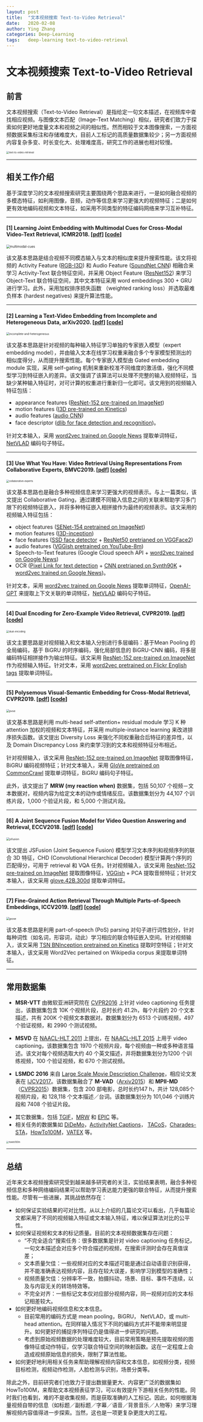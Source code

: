 ```yaml
---
layout: post
title:  "文本视频搜索 Text-to-Video Retrieval"
date:   2020-02-08
author: Ying Zhang
categories: Deep-Learning
tags:	deep-learning text-to-video-retrieval
---
```


# 文本视频搜索 Text-to-Video Retrieval

## 前言
文本视频搜索（Text-to-Video Retrieval）是指给定一句文本描述，在视频库中查找相应视频。与图像文本匹配（Image-Text Matching）相似，研究者们致力于探索如何更好地度量文本和视频之间的相似性。然而相较于文本图像搜索，一方面视频数据采集标注和存储难度大，目前人工标记的高质量数据集较少；另一方面视频内容复杂多变、时长变化大、处理难度高，研究工作的进展也相对较慢。

<img src="/assets/textvideoretrieval/text-to-video-retrieval.png" alt="text-to-video-retrieval" style="zoom:45%;" />

-----

## 相关工作介绍

基于深度学习的文本视频搜索研究主要围绕两个思路来进行，一是如何融合视频的多模态特征，如利用图像，音频，动作等信息来学习更强大的视频特征；二是如何更有效地编码视频和文本特征，如采用不同类型的特征编码网络来学习互补特征。

---------------

#### [1] Learning Joint Embedding with Multimodal Cues for Cross-Modal Video-Text Retrieval, ICMR2018. [[pdf](http://www.cs.cmu.edu/~fmetze/interACT/Publications_files/publications/ICMR2018_Camera_Ready.pdf)] [[code](https://github.com/niluthpol/multimodal_vtt)]

<img src="/assets/textvideoretrieval/multimodal-cues.png" alt="multimodal-cues" style="zoom:60%;" />

该文基本思路是结合视频不同模态输入与文本的相似度来提升搜索性能。该文将视频的 Activity Feature ([RGB-I3D](https://arxiv.org/pdf/1705.07750.pdf)) 和 Audio Feature ([SoundNet CNN](https://papers.nips.cc/paper/6146-soundnet-learning-sound-representations-from-unlabeled-video.pdf)) 相融合来学习 Activity-Text 联合特征空间，并采用 Object Feature ([ResNet152](https://www.cv-foundation.org/openaccess/content_cvpr_2016/papers/He_Deep_Residual_Learning_CVPR_2016_paper.pdf)) 来学习 Object-Text 联合特征空间，其中文本特征采用 word embeddings 300 + GRU 进行学习。此外，采用加权排序损失函数 （weighted ranking loss）并选取最难负样本 (hardest negatives) 来提升算法性能。

--------------

#### [2] Learning a Text-Video Embedding from Incomplete and Heterogeneous Data, arXiv2020. [[pdf](https://hal.archives-ouvertes.fr/hal-01975102/document)] [[code](https://github.com/antoine77340/Mixture-of-Embedding-Experts)]

<img src="/assets/textvideoretrieval/incomplete-and-heterogeneous.png" alt="incomplete-and-heterogeneous" style="zoom: 50%;" />

该文基本思路是针对视频的每种输入特征学习单独的专家嵌入模型（expert embedding model），并由输入文本在线学习权重来融合多个专家模型预测出的相似度得分，从而提升搜索性能。每个专家嵌入模型由 Gated embedding module 实现，采用 self-gating 机制来重新校准不同维度的激活值，强化不同模型学习到特征嵌入的差异。该文强调了该算法可以处理不完整的输入视频特征，当缺少某种输入特征时，对可计算的权重进行重新归一化即可。该文用到的视频输入特征包括： 

- appearance features ([ResNet-152 pre-trained on ImageNet](https://www.cv-foundation.org/openaccess/content_cvpr_2016/papers/He_Deep_Residual_Learning_CVPR_2016_paper.pdf))
- motion features ([I3D pre-trained on Kinetics](https://arxiv.org/pdf/1705.07750.pdf)) 
- audio features ([audio CNN]())
- face descriptor ([dlib for face detection and recognition](http://dlib.net/))。 

针对文本输入，采用 [word2vec trained on Google News](https://arxiv.org/pdf/1301.3781.pdf) 提取单词特征， [NetVLAD](https://www.di.ens.fr/~josef/publications/Arandjelovic17.pdf) 编码句子特征。

-----------

#### [3] Use What You Have: Video Retrieval Using Representations From Collaborative Experts, BMVC2019.  [[pdf](https://bmvc2019.org/wp-content/uploads/papers/0363-paper.pdf)] [[code](https://github.com/albanie/collaborative-experts)]

<img src="/assets/textvideoretrieval/collaborative-experts.png" alt="collaborative-experts" style="zoom: 45%;" />

该文基本思路也是融合多种视频信息来学习更强大的视频表示。与上一篇类似，该文提出 Collaborative Gating，通过建模不同输入信息之间的关联来帮助学习多门限下的视频特征嵌入，并将多种特征嵌入相拼接作为最终的视频表示。该文采用的视频输入特征包括：

- object features ([SENet-154 pretrained on ImageNet](https://arxiv.org/pdf/1709.01507.pdf))
- motion features ([I3D-inception](https://arxiv.org/pdf/1705.07750.pdf))
- face features ([SSD face detector](https://arxiv.org/pdf/1512.02325.pdf) + [ResNet50 pretrianed on VGGFace2](https://www.robots.ox.ac.uk/~vgg/publications/2018/Cao18/cao18.pdf))
- audio features ([VGGish pretrained on YouTube-8m](https://arxiv.org/pdf/1609.09430.pdf))
- Speech-to-Text features (Google Cloud speech API + [word2vec trained on Google News](https://arxiv.org/pdf/1301.3781.pdf))
- OCR ([Pixel Link for text detection](https://www.aaai.org/ocs/index.php/AAAI/AAAI18/paper/viewFile/16469/16260) + [CNN pretrianed on Synth90K](http://openaccess.thecvf.com/content_ECCV_2018/papers/Yang_Liu_Synthetically_Supervised_Feature_ECCV_2018_paper.pdf) + [word2vec trained on Google News](https://arxiv.org/pdf/1301.3781.pdf))。 

针对文本，采用 [word2vec trained on Google News](https://arxiv.org/pdf/1301.3781.pdf) 提取单词特征，[OpenAI-GPT](https://s3-us-west-2.amazonaws.com/openai-assets/research-covers/language-unsupervised/language_understanding_paper.pdf) 来提取上下文关联的单词特征，[NetVLAD](https://www.di.ens.fr/~josef/publications/Arandjelovic17.pdf) 编码句子特征。

-----------------

#### [4] Dual Encoding for Zero-Example Video Retrieval, CVPR2019. [[pdf](http://openaccess.thecvf.com/content_CVPR_2019/papers/Dong_Dual_Encoding_for_Zero-Example_Video_Retrieval_CVPR_2019_paper.pdf)] [[code](https://github.com/danieljf24/dual_encoding)]

<img src="/assets/textvideoretrieval/dual-encoding.png" alt="dual-encoding" style="zoom: 45%;" />

该文主要思路是对视频输入和文本输入分别进行多层编码：基于Mean Pooling 的全局编码，基于 BiGRU 的时序编码，强化局部信息的 BiGRU-CNN 编码，将多层编码特征相拼接作为输出特征。该文采用 [ResNet-152 pre-trained on ImageNet](https://www.cv-foundation.org/openaccess/content_cvpr_2016/papers/He_Deep_Residual_Learning_CVPR_2016_paper.pdf) 作为视频输入特征。针对文本，采用 [word2vec pretrained on Flickr English tags](https://arxiv.org/pdf/1709.01362.pdf) 提取单词特征。

-------------

#### [5] Polysemous Visual-Semantic Embedding for Cross-Modal Retrieval, CVPR2019. [[pdf](https://www.zpascal.net/cvpr2019/Song_Polysemous_Visual-Semantic_Embedding_for_Cross-Modal_Retrieval_CVPR_2019_paper.pdf)] [[code](https://yalesong.github.io/pvse/)]

<img src="/assets/textvideoretrieval/pvse.png" alt="pvse" style="zoom: 50%;" />

该文基本思路是利用 multi-head self-attention+ residual module 学习 K 种 attention 加权的视频和文本特征，并采用 multiple-instance learning 来改进排序损失函数。该文提出 Diversity Loss 来强化不同权重融合后特征的差异性，以及 Domain Discrepancy Loss 来约束学习到的文本和视频特征分布相近。

针对视频输入，该文采用 [ResNet-152 pre-trained on ImageNet](https://www.cv-foundation.org/openaccess/content_cvpr_2016/papers/He_Deep_Residual_Learning_CVPR_2016_paper.pdf) 提取图像特征， BiGRU 编码视频特征；针对文本输入，采用 [GloVe pretrained on CommonCrawl](https://nlp.stanford.edu/pubs/glove.pdf) 提取单词特征，BiGRU 编码句子特征。

此外，该文提出了 **MRW (my reaction when)** 数据集，包括 50,107 个视频－文本数据对，视频内容为给定文本的动作或情绪反应。该数据集划分为 44,107 个训练片段，1,000 个验证片段，和 5,000 个测试片段。

--------

#### [6] A Joint Sequence Fusion Model for Video Question Answering and Retrieval, ECCV2018. [[pdf](http://openaccess.thecvf.com/content_ECCV_2018/papers/Youngjae_Yu_A_Joint_Sequence_ECCV_2018_paper.pdf)] [[code](https://github.com/yj-yu/lsmdc)]

<img src="/assets/textvideoretrieval/jsfusion.png" alt="jsfusion" style="zoom: 50%;" />

该文提出 JSFusion (Joint Sequence Fusion) 模型学习文本序列和视频序列的联合 3D 特征，CHD (Convolutional Hierarchical Decoder) 模型计算两个序列的匹配得分，可用于 retrieval 和 VQA 任务。针对视频输入，该文采用  [ResNet-152 pre-trained on ImageNet](https://www.cv-foundation.org/openaccess/content_cvpr_2016/papers/He_Deep_Residual_Learning_CVPR_2016_paper.pdf) 提取图像特征，[VGGish](https://arxiv.org/pdf/1609.09430.pdf) + PCA 提取音频特征；针对文本输入，该文采用 [glove.42B.300d](https://nlp.stanford.edu/pubs/glove.pdf) 提取单词特征。

----------------

#### [7] Fine-Grained Action Retrieval Through Multiple Parts-of-Speech Embeddings, ICCV2019. [[pdf](http://openaccess.thecvf.com/content_ICCV_2019/papers/Wray_Fine-Grained_Action_Retrieval_Through_Multiple_Parts-of-Speech_Embeddings_ICCV_2019_paper.pdf)] [[code](https://mwray.github.io/FGAR/)]

<img src="/assets/textvideoretrieval/jpose.png" alt="jpose" style="zoom: 50%;" />

该文基本思路是利用 part-of-speech (PoS) parsing 对句子进行词性划分，针对每种词性（如名词，形容词，动此）学习相应的联合特征嵌入空间。针对视频输入，该文采用 [TSN BNInception pretrained on Kinetics](https://wanglimin.github.io/papers/WangXWQLTV_ECCV16.pdf) 提取时空特征；针对文本输入，该文采用 Word2Vec pertained on Wikipedia corpus 来提取单词特征。

-----

## 常用数据集

- **MSR-VTT**  由微软亚洲研究院在 [CVPR2016](https://www.microsoft.com/en-us/research/wp-content/uploads/2016/06/cvpr16.msr-vtt.tmei_-1.pdf) 上针对 video captioning 任务提出，该数据集包含 10K 个视频片段，总时长约 41.2h，每个片段约 20 个文本描述，共有 200K 个视频文本数据对。数据集划分为 6513 个训练视频，497 个验证视频，和 2990 个测试视频。

+ **MSVD** 在 [NAACL-HLT 2011](http://www.cs.utexas.edu/~ml/papers/chen.acl11.pdf) 上提出，在 [NAACL-HLT 2015](http://www.cs.utexas.edu/~ml/papers/chen.acl11.pdf) 上用于 video captioning，该数据集包含 1970 个视频片段，每个视频由一种或多种语言描述。该文对每个视频选取大约 40 个英文描述，并将数据集划分为1200 个训练视频，100 个验证视频，和 670 个测试视频。

+ **LSMDC 2016** 来自 [Large Scale Movie Description Challenge](https://sites.google.com/site/describingmovies/)，相应论文发表在 [IJCV2017](https://link.springer.com/content/pdf/10.1007/s11263-016-0987-1.pdf)。该数据集融合了 **M-VAD**（[Arxiv2015](https://arxiv.org/pdf/1503.01070.pdf)）和 **MPII-MD**（[CVPR2015](https://www.cv-foundation.org/openaccess/content_cvpr_2015/papers/Rohrbach_A_Dataset_for_2015_CVPR_paper.pdf)）数据集，包含 200 部电影，总时长约147 h，共计 128,085个视频片段，和 128,118 个文本描述／台词。该数据集划分为 101,046 个训练片段和  7408 个验证片段。

-  其它数据集，包括 [TGIF](https://arxiv.org/pdf/1604.02748.pdf)，[MRW](https://www.zpascal.net/cvpr2019/Song_Polysemous_Visual-Semantic_Embedding_for_Cross-Modal_Retrieval_CVPR_2019_paper.pdf) 和 [EPIC](https://eccv2018.org/openaccess/content_ECCV_2018/papers/Dima_Damen_Scaling_Egocentric_Vision_ECCV_2018_paper.pdf) 等。
- 相关任务的数据集如 [DiDeMo](https://people.eecs.berkeley.edu/~lisa_anne/didemo.html)，[ActivityNet Captions](https://cs.stanford.edu/people/ranjaykrishna/densevid/)， [TACoS](https://www.aclweb.org/anthology/Q13-1003.pdf)，[Charades-STA](https://github.com/jiyanggao/TALL)，[HowTo100M](https://www.di.ens.fr/willow/research/howto100m/)，[VATEX](https://vatex.org/main/index.html) 等。

<img src="/assets/textvideoretrieval/howto100m.png" alt="howto100m" style="zoom: 40%;" />

--------

## 总结

近年来文本视频搜索研究受到越来越多研究者的关注，实验结果表明，融合多种视频信息和多种网络编码结果可以帮助学习表达能力更强的联合特征，从而提升搜索性能。尽管有一些进展，其挑战依然存在：

- 如何保证实验结果的可对比性。从以上介绍的几篇论文可以看出，几乎每篇论文都采用了不同的视频输入特征或文本输入特征，难以保证算法对比的公平性。
- 如何保证视频和文本的标记质量。目前的文本视频数据集存在问题：
  - “不完全适合”搜索任务：很多数据集是针对 video captioning 任务标记，一句文本描述会对应多个符合描述的视频，在搜索评测时会存在真值误差；
  - 文本质量欠佳：一些视频对应的文本描述可能是通过自动语音识别获得，并不能准确表达视频内容，且存在较大误差，影响学习到模型的准确性；
  - 视频质量欠佳：分辨率不一致，拍摄抖动，场景、目标、事件不连续，以及与内容无关的转场特效等。
  - 不完全对齐：一些标记文本仅对应部分视频内容，同一视频对应的文本标记相差较大。
- 如何更好地编码视频信息和文本信息。
  - 目前常用的编码方式是 mean pooling，BiGRU， NetVLAD，或 multi-head attention。在同样输入情况下不同的编码方式并不能带来明显提升。如何更好的捕捉序列特征仍是值得进一步研究的问题。
  - 考虑到原始视频数据的处理难度较大，目前常用策略是预先提取视频的图像特征或动作特征，仅学习联合特征空间的映射函数。这在一定程度上会造成视频原始信息的损失，限制了算法性能。
- 如何更好地利用相关任务来帮助理解视频内容和文本信息，如视频分类，视频目标检测，视频动作检测，人脸检测与识别，场景分类等。

除此之外，目前研究者们也致力于提出数据量更大、内容更广泛的数据集如 HowTo100M，来帮助文本视频表征学习，可以有效提升下游相关任务的性能。同时我们也看到，难的不是收集视频，而是获取准确的人工标记。因此，如何根据海量视频自带的信息（如标题／副标题／字幕／语音／背景音乐／人物等）来学习理解视频内容值得进一步探索。当然，这也是一项更复杂更庞大的工程。